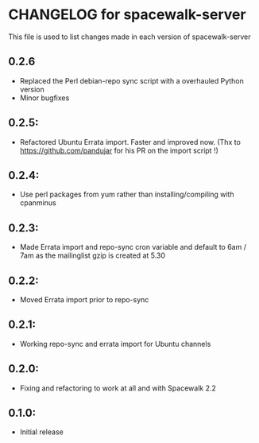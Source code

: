 # CHANGELOG for spacewalk-server #

This file is used to list changes made in each version of spacewalk-server

## 0.2.6
* Replaced the Perl debian-repo sync script with a overhauled Python version
* Minor bugfixes

## 0.2.5:
* Refactored Ubuntu Errata import. Faster and improved now. 
  (Thx to https://github.com/pandujar for his PR on the import script !)

## 0.2.4:
* Use perl packages from yum rather than installing/compiling with cpanminus

## 0.2.3:
* Made Errata import and repo-sync cron variable and default to 6am / 7am as the mailinglist gzip is created at 5.30

## 0.2.2:
* Moved Errata import prior to repo-sync

## 0.2.1:
* Working repo-sync and errata import for Ubuntu channels

## 0.2.0:
* Fixing and refactoring to work at all and with Spacewalk 2.2

## 0.1.0:

* Initial release

